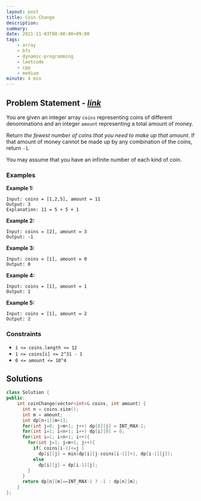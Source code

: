 ```yaml
---
layout: post
title: Coin Change
description: 
summary:
date: 2021-11-03T00:00:00+09:00 
tags:
    - array
    - bfs
    - dynamic-programming
    - leetcode
    - cpp
    - medium
minute: 4 min
---
```


## Problem Statement - [*link*](https://leetcode.com/problems/coin-change/)
You are given an integer array `coins` representing coins of different denominations and an integer `amount` representing a total amount of money.

Return *the fewest number of coins that you need to make up that amount*. If that amount of money cannot be made up by any combination of the coins, return `-1`.

You may assume that you have an infinite number of each kind of coin.


### Examples

**Example 1:**  
```
Input: coins = [1,2,5], amount = 11
Output: 3
Explanation: 11 = 5 + 5 + 1
```

**Example 2:**  
```
Input: coins = [2], amount = 3
Output: -1
```

**Example 3:**  
```
Input: coins = [1], amount = 0
Output: 0
```

**Example 4:**  
```
Input: coins = [1], amount = 1
Output: 1
```

**Example 5:**  
```
Input: coins = [1], amount = 2
Output: 2
```

### Constraints
+ `1 <= coins.length <= 12`
+ `1 <= coins[i] <= 2^31 - 1`
+ `0 <= amount <= 10^4`

## Solutions

```cpp
class Solution {
public:
    int coinChange(vector<int>& coins, int amount) {
      int n = coins.size();
      int m = amount;
      int dp[n+1][m+1];
      for(int j=0; j<m+1; j++) dp[0][j] = INT_MAX-1;
      for(int i=1; i<n+1; i++) dp[i][0] = 0;
      for(int i=1; i<n+1; i++){
        for(int j=1; j<m+1; j++){
          if( coins[i-1]<=j )
            dp[i][j] = min(dp[i][j-coins[i-1]]+1, dp[i-1][j]);
          else
            dp[i][j] = dp[i-1][j];
        }
      }
      return dp[n][m]==INT_MAX-1 ? -1 : dp[n][m];
    }
};
```

